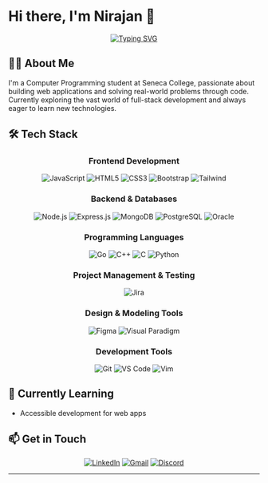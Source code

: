 # Hi there, I'm Nirajan 👋

<div align="center">

[![Typing SVG](https://readme-typing-svg.herokuapp.com?font=Fira+Code&pause=1000&width=435&lines=Computer+Programming+Student;Always+learning+new+things)](https://git.io/typing-svg)

</div>

## 👨‍💻 About Me

I'm a Computer Programming student at Seneca College, passionate about building web applications and solving real-world problems through code. Currently exploring the vast world of full-stack development and always eager to learn new technologies.

## 🛠️ Tech Stack

<div align="center">

### Frontend Development
![JavaScript](https://img.shields.io/badge/JavaScript-F7DF1E?style=for-the-badge&logo=javascript&logoColor=black)
![HTML5](https://img.shields.io/badge/HTML5-E34F26?style=for-the-badge&logo=html5&logoColor=white)
![CSS3](https://img.shields.io/badge/CSS3-1572B6?style=for-the-badge&logo=css3&logoColor=white)
![Bootstrap](https://img.shields.io/badge/Bootstrap-563D7C?style=for-the-badge&logo=bootstrap&logoColor=white)
![Tailwind](https://img.shields.io/badge/Tailwind_CSS-38B2AC?style=for-the-badge&logo=tailwind-css&logoColor=white)

### Backend & Databases
![Node.js](https://img.shields.io/badge/Node.js-339933?style=for-the-badge&logo=nodedotjs&logoColor=white)
![Express.js](https://img.shields.io/badge/Express.js-000000?style=for-the-badge&logo=express&logoColor=white)
![MongoDB](https://img.shields.io/badge/MongoDB-4EA94B?style=for-the-badge&logo=mongodb&logoColor=white)
![PostgreSQL](https://img.shields.io/badge/PostgreSQL-316192?style=for-the-badge&logo=postgresql&logoColor=white)
![Oracle](https://img.shields.io/badge/Oracle-F80000?style=for-the-badge&logo=oracle&logoColor=white)

### Programming Languages
![Go](https://img.shields.io/badge/Go-00ADD8?style=for-the-badge&logo=go&logoColor=white)
![C++](https://img.shields.io/badge/C++-00599C?style=for-the-badge&logo=cplusplus&logoColor=white)
![C](https://img.shields.io/badge/C-00599C?style=for-the-badge&logo=c&logoColor=white)
![Python](https://img.shields.io/badge/Python-3776AB?style=for-the-badge&logo=python&logoColor=white)

### Project Management & Testing
![Jira](https://img.shields.io/badge/Jira-0052CC?style=for-the-badge&logo=jira&logoColor=white)

### Design & Modeling Tools
![Figma](https://img.shields.io/badge/Figma-F24E1E?style=for-the-badge&logo=figma&logoColor=white)
![Visual Paradigm](https://img.shields.io/badge/Visual%20Paradigm-004880?style=for-the-badge&logo=visualparadigm&logoColor=white)

### Development Tools
![Git](https://img.shields.io/badge/GIT-E44C30?style=for-the-badge&logo=git&logoColor=white)
![VS Code](https://img.shields.io/badge/VSCode-0078D4?style=for-the-badge&logo=visual%20studio%20code&logoColor=white)
![Vim](https://img.shields.io/badge/VIM-019733?style=for-the-badge&logo=vim&logoColor=white)


</div>

## 🌱 Currently Learning

- Accessible development for web apps


## 📫 Get in Touch

<div align="center">

[![LinkedIn](https://img.shields.io/badge/LinkedIn-0077B5?style=for-the-badge&logo=linkedin&logoColor=white)](https://www.linkedin.com/in/nirajan-bist/)
[![Gmail](https://img.shields.io/badge/Gmail-D14836?style=for-the-badge&logo=gmail&logoColor=white)](mailto:nbist0001@gmail.com)
[![Discord](https://img.shields.io/badge/Discord-5865F2?style=for-the-badge&logo=discord&logoColor=white)](https://discord.com/users/nekra001)

</div>

---
